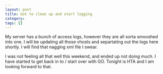 ```yaml
---
layout: post
title: Got to clean up and start logging
category: 
tags: []
---
```



My server has a bunch of access logs, however they are all sorta smooshed into one.  I will be updating all those vhosts and separtating out the logs here shortly.  I will find that nagging xml file I swear.

I was not feeling all that well this weekend, and ended up not doing much.  I have started to get back in to / start over with GO.  Tonight is HTA and I am looking forward to that.
